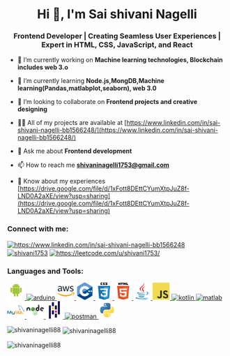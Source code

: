 <h1 align="center">Hi 👋, I'm Sai shivani Nagelli</h1>
<h3 align="center">Frontend Developer | Creating Seamless User Experiences | Expert in HTML, CSS, JavaScript, and React</h3>

- 🔭 I’m currently working on **Machine learning technologies, Blockchain includes web 3.o**

- 🌱 I’m currently learning **Node.js,MongDB,Machine learning(Pandas,matlabplot,seaborn), web 3.0**

- 👯 I’m looking to collaborate on **Frontend projects and creative designing**

- 👨‍💻 All of my projects are available at [https://www.linkedin.com/in/sai-shivani-nagelli-bb1566248/](https://www.linkedin.com/in/sai-shivani-nagelli-bb1566248/)

- 💬 Ask me about **Frontend development**

- 📫 How to reach me **shivaninagelli1753@gmail.com**

- 📄 Know about my experiences [https://drive.google.com/file/d/1xFott8DEttCYumXtpJuZ8f-LND0A2aXE/view?usp=sharing](https://drive.google.com/file/d/1xFott8DEttCYumXtpJuZ8f-LND0A2aXE/view?usp=sharing)

<h3 align="left">Connect with me:</h3>
<p align="left">
<a href="https://linkedin.com/in/https://www.linkedin.com/in/sai-shivani-nagelli-bb1566248" target="blank"><img align="center" src="https://raw.githubusercontent.com/rahuldkjain/github-profile-readme-generator/master/src/images/icons/Social/linked-in-alt.svg" alt="https://www.linkedin.com/in/sai-shivani-nagelli-bb1566248" height="30" width="40" /></a>
<a href="https://www.codechef.com/users/shivani1753" target="blank"><img align="center" src="https://cdn.jsdelivr.net/npm/simple-icons@3.1.0/icons/codechef.svg" alt="shivani1753" height="30" width="40" /></a>
<a href="https://www.leetcode.com/https://leetcode.com/u/shivani1753/" target="blank"><img align="center" src="https://raw.githubusercontent.com/rahuldkjain/github-profile-readme-generator/master/src/images/icons/Social/leet-code.svg" alt="https://leetcode.com/u/shivani1753/" height="30" width="40" /></a>
</p>

<h3 align="left">Languages and Tools:</h3>
<p align="left"> <a href="https://developer.android.com" target="_blank" rel="noreferrer"> <img src="https://raw.githubusercontent.com/devicons/devicon/master/icons/android/android-original-wordmark.svg" alt="android" width="40" height="40"/> </a> <a href="https://www.arduino.cc/" target="_blank" rel="noreferrer"> <img src="https://cdn.worldvectorlogo.com/logos/arduino-1.svg" alt="arduino" width="40" height="40"/> </a> <a href="https://aws.amazon.com" target="_blank" rel="noreferrer"> <img src="https://raw.githubusercontent.com/devicons/devicon/master/icons/amazonwebservices/amazonwebservices-original-wordmark.svg" alt="aws" width="40" height="40"/> </a> <a href="https://www.w3schools.com/cpp/" target="_blank" rel="noreferrer"> <img src="https://raw.githubusercontent.com/devicons/devicon/master/icons/cplusplus/cplusplus-original.svg" alt="cplusplus" width="40" height="40"/> </a> <a href="https://www.w3schools.com/css/" target="_blank" rel="noreferrer"> <img src="https://raw.githubusercontent.com/devicons/devicon/master/icons/css3/css3-original-wordmark.svg" alt="css3" width="40" height="40"/> </a> <a href="https://www.w3.org/html/" target="_blank" rel="noreferrer"> <img src="https://raw.githubusercontent.com/devicons/devicon/master/icons/html5/html5-original-wordmark.svg" alt="html5" width="40" height="40"/> </a> <a href="https://www.java.com" target="_blank" rel="noreferrer"> <img src="https://raw.githubusercontent.com/devicons/devicon/master/icons/java/java-original.svg" alt="java" width="40" height="40"/> </a> <a href="https://developer.mozilla.org/en-US/docs/Web/JavaScript" target="_blank" rel="noreferrer"> <img src="https://raw.githubusercontent.com/devicons/devicon/master/icons/javascript/javascript-original.svg" alt="javascript" width="40" height="40"/> </a> <a href="https://kotlinlang.org" target="_blank" rel="noreferrer"> <img src="https://www.vectorlogo.zone/logos/kotlinlang/kotlinlang-icon.svg" alt="kotlin" width="40" height="40"/> </a> <a href="https://www.mathworks.com/" target="_blank" rel="noreferrer"> <img src="https://upload.wikimedia.org/wikipedia/commons/2/21/Matlab_Logo.png" alt="matlab" width="40" height="40"/> </a> <a href="https://www.mysql.com/" target="_blank" rel="noreferrer"> <img src="https://raw.githubusercontent.com/devicons/devicon/master/icons/mysql/mysql-original-wordmark.svg" alt="mysql" width="40" height="40"/> </a> <a href="https://nodejs.org" target="_blank" rel="noreferrer"> <img src="https://raw.githubusercontent.com/devicons/devicon/master/icons/nodejs/nodejs-original-wordmark.svg" alt="nodejs" width="40" height="40"/> </a> <a href="https://pandas.pydata.org/" target="_blank" rel="noreferrer"> <img src="https://raw.githubusercontent.com/devicons/devicon/2ae2a900d2f041da66e950e4d48052658d850630/icons/pandas/pandas-original.svg" alt="pandas" width="40" height="40"/> </a> <a href="https://postman.com" target="_blank" rel="noreferrer"> <img src="https://www.vectorlogo.zone/logos/getpostman/getpostman-icon.svg" alt="postman" width="40" height="40"/> </a> <a href="https://www.python.org" target="_blank" rel="noreferrer"> <img src="https://raw.githubusercontent.com/devicons/devicon/master/icons/python/python-original.svg" alt="python" width="40" height="40"/> </a> </p>

<p><img align="left" src="https://github-readme-stats.vercel.app/api/top-langs?username=shivaninagelli88&show_icons=true&locale=en&layout=compact" alt="shivaninagelli88" /></p>

<p>&nbsp;<img align="center" src="https://github-readme-stats.vercel.app/api?username=shivaninagelli88&show_icons=true&locale=en" alt="shivaninagelli88" /></p>

<p><img align="center" src="https://github-readme-streak-stats.herokuapp.com/?user=shivaninagelli88&" alt="shivaninagelli88" /></p>

